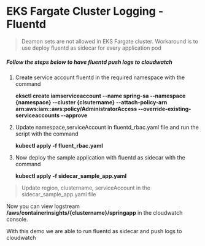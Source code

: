 # EKS Fargate Cluster Logging - Fluentd

> Deamon sets are not allowed in EKS Fargate cluster. Workaround is to use deploy fluentd as sidecar for every application pod

##### Follow the steps below to have fluentd push logs to cloudwatch

1. Create service account fluentd in the required namespace with the command

   **eksctl create iamserviceaccount --name spring-sa --namespace {namespace}  --cluster {clsutername} --attach-policy-arn arn:aws:iam::aws:policy/AdministratorAccess --override-existing-serviceaccounts --approve**
   
2. Update namespace,serviceAccount in fluentd_rbac.yaml file and run the script with the command
   
   **kubectl apply -f fluent_rbac.yaml**
   
3. Now deploy the sample application with fluentd as sidecar with the command 

   **kubectl apply -f sidecar_sample_app.yaml**
   
> Update region, clustername, serviceAccount in the sidecar_sample_app.yaml file


Now you can view logstream **/aws/containerinsights/{clustername}/springapp** in the cloudwatch console.

With this demo we are able to run fluentd as sidecar and push logs to cloudwatch

   
